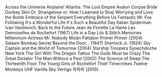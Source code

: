 Across the Universe
Airplane!
Atlantis: The Lost Empire
Avalon
Corpse Bride
Donkey Skin
Dr. Strangelove or: How I Learned to Stop Worrying and Love the Bomb
Embrace of the Serpent
Everything Before Us
Fantastic Mr. Fox
Following
It's a Wonderful Life
It's Such a Beautiful Day
Italian Spiderman
Ivan Vasilievich: Back to the Future
Jean de Florette
La Haine
Les Demoiselles de Rochefort (1967)
Life in a Day
Lilo & Stitch
Memories
Millennium Actress
Mr. Nobody
Mulan
Patlabor
Primer
Primer (2004)
Salaam Bombay
Secret Beyond the Door... (1947)
Sherlock Jr. (1924)
Sky Captain and the World of Tomorrow (2004)
Starship Troopers
Synechdoche New York
The Girl With The Dragon Tattoo
The Gods Must be Crazy
The Great Dictator
The Man Without a Past (2002)
The Science of Sleep
The Thirteenth Floor
The Young Girls of Rochefort
Thief
Timecrimes
Twelve Monkeys
UHF
Vanilla Sky
Vertigo
하하하 (2010)
